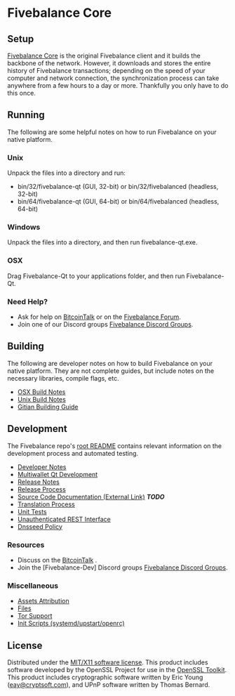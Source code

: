 Fivebalance Core
=====================

Setup
---------------------
[Fivebalance Core](http://Fivebalancecoin.com) is the original Fivebalance client and it builds the backbone of the network. However, it downloads and stores the entire history of Fivebalance transactions; depending on the speed of your computer and network connection, the synchronization process can take anywhere from a few hours to a day or more. Thankfully you only have to do this once.

Running
---------------------
The following are some helpful notes on how to run Fivebalance on your native platform.

### Unix

Unpack the files into a directory and run:

- bin/32/fivebalance-qt (GUI, 32-bit) or bin/32/fivebalanced (headless, 32-bit)
- bin/64/fivebalance-qt (GUI, 64-bit) or bin/64/fivebalanced (headless, 64-bit)

### Windows

Unpack the files into a directory, and then run fivebalance-qt.exe.

### OSX

Drag Fivebalance-Qt to your applications folder, and then run Fivebalance-Qt.

### Need Help?

* Ask for help on [BitcoinTalk](https://bitcointalk.org/index.php) or on the [Fivebalance Forum](http://fivebalance.cc/).
* Join one of our Discord groups [Fivebalance Discord Groups](https://discord.gg/RBQHsFC).

Building
---------------------
The following are developer notes on how to build Fivebalance on your native platform. They are not complete guides, but include notes on the necessary libraries, compile flags, etc.

- [OSX Build Notes](build-osx.md)
- [Unix Build Notes](build-unix.md)
- [Gitian Building Guide](gitian-building.md)

Development
---------------------
The Fivebalance repo's [root README](https://github.com/eastcoastcrypto/Fivebalance/blob/master/README.md) contains relevant information on the development process and automated testing.

- [Developer Notes](developer-notes.md)
- [Multiwallet Qt Development](multiwallet-qt.md)
- [Release Notes](release-notes.md)
- [Release Process](release-process.md)
- [Source Code Documentation (External Link)](https://dev.visucore.com/bitcoin/doxygen/) ***TODO***
- [Translation Process](translation_process.md)
- [Unit Tests](unit-tests.md)
- [Unauthenticated REST Interface](REST-interface.md)
- [Dnsseed Policy](dnsseed-policy.md)

### Resources

* Discuss on the [BitcoinTalk](https://bitcointalk.org/index.php?topic=4491298.0) .
* Join the [Fivebalance-Dev] Discord groups [Fivebalance Discord Groups](https://discord.gg/RBQHsFC).

### Miscellaneous
- [Assets Attribution](assets-attribution.md)
- [Files](files.md)
- [Tor Support](tor.md)
- [Init Scripts (systemd/upstart/openrc)](init.md)

License
---------------------
Distributed under the [MIT/X11 software license](http://www.opensource.org/licenses/mit-license.php).
This product includes software developed by the OpenSSL Project for use in the [OpenSSL Toolkit](https://www.openssl.org/). This product includes
cryptographic software written by Eric Young ([eay@cryptsoft.com](mailto:eay@cryptsoft.com)), and UPnP software written by Thomas Bernard.
